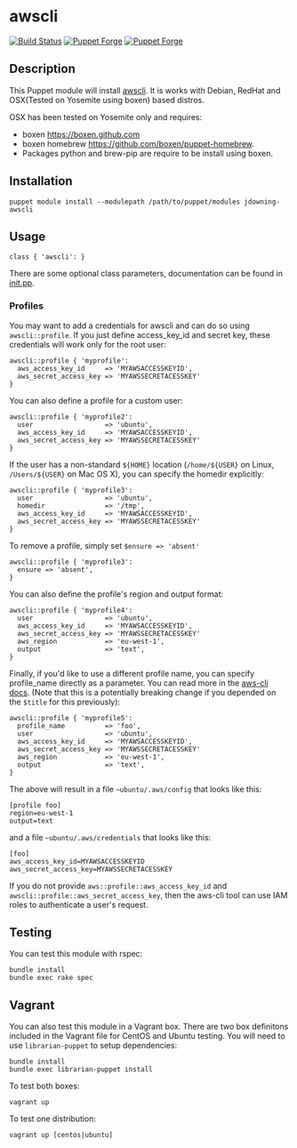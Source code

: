 # awscli

[![Build Status](https://travis-ci.org/jdowning/puppet-awscli.png)](https://travis-ci.org/jdowning/puppet-awscli) [![Puppet Forge](https://img.shields.io/puppetforge/v/jdowning/awscli.svg)](https://forge.puppetlabs.com/jdowning/awscli) [![Puppet Forge](https://img.shields.io/puppetforge/dt/jdowning/awscli.svg)](https://forge.puppetlabs.com/jdowning/awscli)

## Description

This Puppet module will install [awscli](https://github.com/aws/aws-cli). It is works with Debian, RedHat and OSX(Tested on Yosemite using boxen) based distros.

OSX has been tested on Yosemite only and requires:
- boxen https://boxen.github.com
- boxen homebrew https://github.com/boxen/puppet-homebrew.
- Packages python and brew-pip are require to be install using boxen.

## Installation

`puppet module install --modulepath /path/to/puppet/modules jdowning-awscli`

## Usage

`class { 'awscli': }`

There are some optional class parameters, documentation can be found in [init.pp](manifests/init.pp).

### Profiles

You may want to add a credentials for awscli and can do so using `awscli::profile`.
If you just define access_key_id and secret key, these credentials will work only for the root user:

```
awscli::profile { 'myprofile':
  aws_access_key_id     => 'MYAWSACCESSKEYID',
  aws_secret_access_key => 'MYAWSSECRETACESSKEY'
}
```

You can also define a profile for a custom user:

```
awscli::profile { 'myprofile2':
  user                  => 'ubuntu',
  aws_access_key_id     => 'MYAWSACCESSKEYID',
  aws_secret_access_key => 'MYAWSSECRETACESSKEY'
}
```

If the user has a non-standard `${HOME}` location (`/home/${USER}` on Linux,
`/Users/${USER}` on Mac OS X), you can specify the homedir explicitly:

```
awscli::profile { 'myprofile3':
  user                  => 'ubuntu',
  homedir               => '/tmp',
  aws_access_key_id     => 'MYAWSACCESSKEYID',
  aws_secret_access_key => 'MYAWSSECRETACESSKEY'
}
```

To remove a profile, simply set `$ensure => 'absent'`
```
awscli::profile { 'myprofile3':
  ensure => 'absent',
}
```

You can also define the profile's region and output format:

```
awscli::profile { 'myprofile4':
  user                  => 'ubuntu',
  aws_access_key_id     => 'MYAWSACCESSKEYID',
  aws_secret_access_key => 'MYAWSSECRETACESSKEY'
  aws_region            => 'eu-west-1',
  output                => 'text',
}
```

Finally, if you'd like to use a different profile name, you can specify profile_name directly as a parameter. You can read more in the [aws-cli docs](http://docs.aws.amazon.com/cli/latest/userguide/cli-chap-getting-started.html#cli-multiple-profiles). (Note that this is
a potentially breaking change if you depended on the `$title` for this previously):

```
awscli::profile { 'myprofile5':
  profile_name          => 'foo',
  user                  => 'ubuntu',
  aws_access_key_id     => 'MYAWSACCESSKEYID',
  aws_secret_access_key => 'MYAWSSECRETACESSKEY'
  aws_region            => 'eu-west-1',
  output                => 'text',
}
```

The above will result in a file `~ubuntu/.aws/config` that looks like this:

```
[profile foo]
region=eu-west-1
output=text
```

and a file `~ubuntu/.aws/credentials` that looks like this:

```
[foo]
aws_access_key_id=MYAWSACCESSKEYID
aws_secret_access_key=MYAWSSECRETACESSKEY
```

If you do not provide `aws::profile::aws_access_key_id` and `awscli::profile::aws_secret_access_key`,
then the aws-cli tool can use IAM roles to authenticate a user's request.

## Testing
You can test this module with rspec:

    bundle install
    bundle exec rake spec

## Vagrant

You can also test this module in a Vagrant box. There are two box definitons included in the
Vagrant file for CentOS and Ubuntu testing. You will need to use `librarian-puppet` to setup dependencies:

    bundle install
    bundle exec librarian-puppet install

To test both boxes:

    vagrant up

To test one distribution:

    vagrant up [centos|ubuntu]
